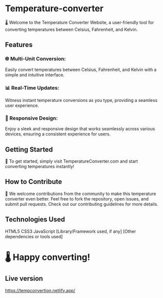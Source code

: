 # Temperature-converter
🌡️ Welcome to the Temperature Converter Website, a user-friendly tool for converting temperatures between Celsius, Fahrenheit, and Kelvin.

## Features

### 🌐 Multi-Unit Conversion: 
Easily convert temperatures between Celsius, Fahrenheit, and Kelvin with a simple and intuitive interface.

### 📊 Real-Time Updates: 
Witness instant temperature conversions as you type, providing a seamless user experience.

### 🎨 Responsive Design: 
Enjoy a sleek and responsive design that works seamlessly across various devices, ensuring a consistent experience for users.

## Getting Started
🚀 To get started, simply visit TemperatureConverter.com and start converting temperatures instantly!

## How to Contribute
🤝 We welcome contributions from the community to make this temperature converter even better. Feel free to fork the repository, open issues, and submit pull requests. Check out our contributing guidelines for more details.

## Technologies Used
HTML5
CSS3
JavaScript
[Library/Framework used, if any]
[Other dependencies or tools used]

# 🌡️ Happy converting!

## Live version
https://tempconvertion.netlify.app/
